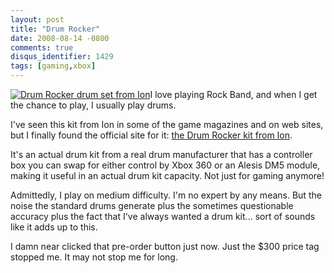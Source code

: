 ```yaml
---
layout: post
title: "Drum Rocker"
date: 2008-08-14 -0800
comments: true
disqus_identifier: 1429
tags: [gaming,xbox]
---
```

[![Drum Rocker drum set from
Ion](https://hyqi8g.dm2301.livefilestore.com/y2pSsOlPttXnjey3Sn3v6LaEuXEdeX0WRzatgA3QCJzbRfOgJvv8vtUoY_96ryFwm44qakD3p0GNG9i_eWZTKYCHKaa3snX1mTHcE_jT1AMkuk/20080814drumrocker.jpg?psid=1)](http://drumrocker.com/products/index.php)I
love playing Rock Band, and when I get the chance to play, I usually
play drums.

I've seen this kit from Ion in some of the game magazines and on web
sites, but I finally found the official site for it: [the Drum Rocker
kit from Ion](http://drumrocker.com/products/index.php).

It's an actual drum kit from a real drum manufacturer that has a
controller box you can swap for either control by Xbox 360 or an Alesis
DM5 module, making it useful in an actual drum kit capacity. Not just
for gaming anymore!

Admittedly, I play on medium difficulty. I'm no expert by any means. But
the noise the standard drums generate plus the sometimes questionable
accuracy plus the fact that I've always wanted a drum kit... sort of
sounds like it adds up to this.

I damn near clicked that pre-order button just now. Just the \$300 price
tag stopped me. It may not stop me for long.

